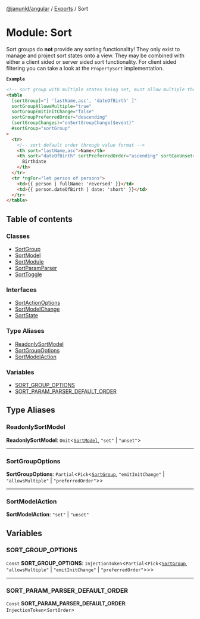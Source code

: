 [@janunld/angular](../README.md) / [Exports](../modules.md) / Sort

# Module: Sort

Sort groups do **not** provide any sorting functionality! They only exist to manage and
project sort states onto a view. They may be combined with either a client sided or server sided sort
functionality. For client sided filtering you can take a look at the `PropertySort` implementation.

**`Example`**

```html
<!-- sort group with multiple states being set, must allow multiple tho, can also contain orders -->
<table
  [sortGroup]="[ 'lastName,asc', 'dateOfBirth' ]"
  sortGroupAllowsMultiple="true"
  sortGroupEmitInitChange="false"
  sortGroupPreferredOrder="descending"
  (sortGroupChanges)="onSortGroupChange($event)"
  #sortGroup="sortGroup"
>
  <tr>
    <!-- sort default order through value format -->
    <th sort="lastName,asc">Name</th>
    <th sort="dateOfBirth" sortPreferredOrder="ascending" sortCanUnset="true" (sortChanges)="onSortChange($event)">
      Birthdate
    </th>
  </tr>
  <tr *ngFor="let person of persons">
    <td>{{ person | fullName: 'reversed' }}</td>
    <td>{{ person.dateOfBirth | date: 'short' }}</td>
  </tr>
</table>
```

## Table of contents

### Classes

- [SortGroup](../classes/Sort.SortGroup.md)
- [SortModel](../classes/Sort.SortModel.md)
- [SortModule](../classes/Sort.SortModule.md)
- [SortParamParser](../classes/Sort.SortParamParser.md)
- [SortToggle](../classes/Sort.SortToggle.md)

### Interfaces

- [SortActionOptions](../interfaces/Sort.SortActionOptions.md)
- [SortModelChange](../interfaces/Sort.SortModelChange.md)
- [SortState](../interfaces/Sort.SortState.md)

### Type Aliases

- [ReadonlySortModel](Sort.md#readonlysortmodel)
- [SortGroupOptions](Sort.md#sortgroupoptions)
- [SortModelAction](Sort.md#sortmodelaction)

### Variables

- [SORT_GROUP_OPTIONS](Sort.md#sort_group_options)
- [SORT_PARAM_PARSER_DEFAULT_ORDER](Sort.md#sort_param_parser_default_order)

## Type Aliases

### ReadonlySortModel

**ReadonlySortModel**: `Omit`<[`SortModel`](../classes/Sort.SortModel.md), `"set"` \| `"unset"`\>

---

### SortGroupOptions

**SortGroupOptions**: `Partial`<`Pick`<[`SortGroup`](../classes/Sort.SortGroup.md), `"emitInitChange"` \| `"allowsMultiple"` \| `"preferredOrder"`\>\>

---

### SortModelAction

**SortModelAction**: `"set"` \| `"unset"`

## Variables

### SORT_GROUP_OPTIONS

`Const` **SORT_GROUP_OPTIONS**: `InjectionToken`<`Partial`<`Pick`<[`SortGroup`](../classes/Sort.SortGroup.md), `"allowsMultiple"` \| `"emitInitChange"` \| `"preferredOrder"`\>\>\>

---

### SORT_PARAM_PARSER_DEFAULT_ORDER

`Const` **SORT_PARAM_PARSER_DEFAULT_ORDER**: `InjectionToken`<`SortOrder`\>
